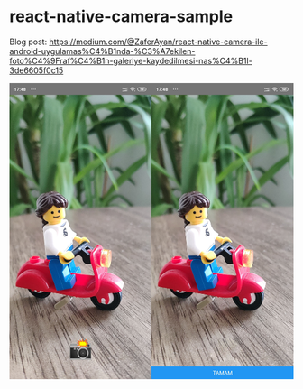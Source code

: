 # react-native-camera-sample
Blog post: https://medium.com/@ZaferAyan/react-native-camera-ile-android-uygulamas%C4%B1nda-%C3%A7ekilen-foto%C4%9Fraf%C4%B1n-galeriye-kaydedilmesi-nas%C4%B1l-3de6605f0c15

![screenshots](https://raw.githubusercontent.com/ozcanzaferayan/react-native-camera-sample/master/screenshots/1.jpg)